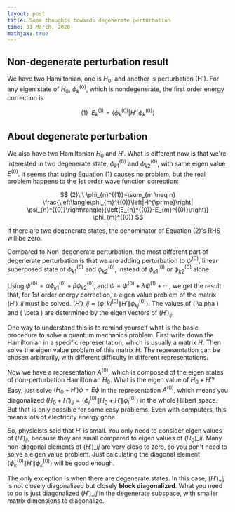 ```yaml
---
layout: post
title: Some thoughts towards degenerate perturbation
time: 31 March, 2020
mathjax: true
---
```


## Non-degenerate perturbation result

We have two Hamiltonian, one is $H_0$, and another is perturbation \(H'\). For any eigen state of $H_0$, $\phi_k^{(0)}$, which is nondegenerate, the first order energy correction is

$$
(1)\ \ E_k^{(1)} = \langle\phi_k^{(0)}|H'|\phi_k^{(0)}\rangle
$$

## About degenerate perturbation

We also have two Hamiltonian $H_0$ and $H'$. What is different now is that we're interested in two degenerate state, $\phi_{k1}^{(0)}$ and $\phi_{k2}^{(0)}$, with same eigen value $E^{(0)}$. It seems that using Equation (1) causes no problem, but the real problem happens to the 1st order wave function correction:

$$
(2)\ \ \phi_{n}^{(1)}=\sum_{m \neq n} \frac{\left\langle\phi_{m}^{(0)}\left|H^{\prime}\right| \psi_{n}^{(0)}\right\rangle}{\left(E_{n}^{(0)}-E_{m}^{(0)}\right)} \phi_{m}^{(0)}
$$

If there are two degenerate states, the denominator of Equation (2)'s RHS will be zero.

Compared to Non-degenerate perturbation, the most different part of degenerate perturbation is that we are adding perturbation to $\psi^{(0)}$, linear superposed state of $\phi_{k1}^{(0)}$ and $\phi_{k2}^{(0)}$, instead of $\phi_{k1}^{(0)}$ or $\phi_{k2}^{(0)}$ alone.

Using $\psi^{(0)} = \alpha \phi_{k1}^{(0)} + \beta \phi_{k2}^{(0)}$, and $\psi = \psi^{(0)}+\lambda \psi^{(1)} + \cdots$, we get the result that, for 1st order energy correction, a eigen value problem of the matrix $(H')\_{ij}$ must be solved. $(H')\_{ij} = \langle\phi\_{ki}^{(0)}\|H'\|\phi_{kj}^{(0)}\rangle$. The values of \( \alpha \) and \( \beta \) are determined by the eigen vectors of $(H')_{ij}$.

One way to understand this is to remind yourself what is the basic procedure to solve a quantum mechanics problem. First write down the Hamiltonian in a specific representation, which is usually a matrix $H$. Then solve the eigen value problem of this matrix $H$. The representation can be chosen arbitrarily, with different difficulty in different representations.

Now we have a representation $A^{(0)}$, which is composed of the eigen states of non-perturbation Hamiltonian $H_0$. What is the eigen value of $H_0 + H'$? Easy, just solve $(H_0 + H')\phi = E\phi$ in the representation $A^{(0)}$, which means you diagonalized $(H_0 + H')_{ij} = \langle \phi^{(0)}_i \|H_0 + H'\| \phi^{(0)}_j \rangle$ in the whole Hilbert space. But that is only possible for some easy problems. Even with computers, this means lots of electricity energy gone.

So, physicists said that $H'$ is small. You only need to consider eigen values of $(H')_{ij}$, because they are small compared to eigen values of $(H_0)\_{ij}$. Many non-diagonal elements of $( H')\_{ij}$ are very close to zero, so you don't need to solve a eigen value problem. Just calculating the diagonal element $\langle\phi_k^{(0)}\|H'\|\phi_k^{(0)}\rangle$ will be good enough.

The only exception is when there are degenerate states. In this case, $(H')\_{ij}$ is not closely diagonalized but closely **block diagonalized**. What you need to do is just diagonalized $(H')\_{ij}$ in the degenerate subspace, with smaller matrix dimensions to diagonalize.

